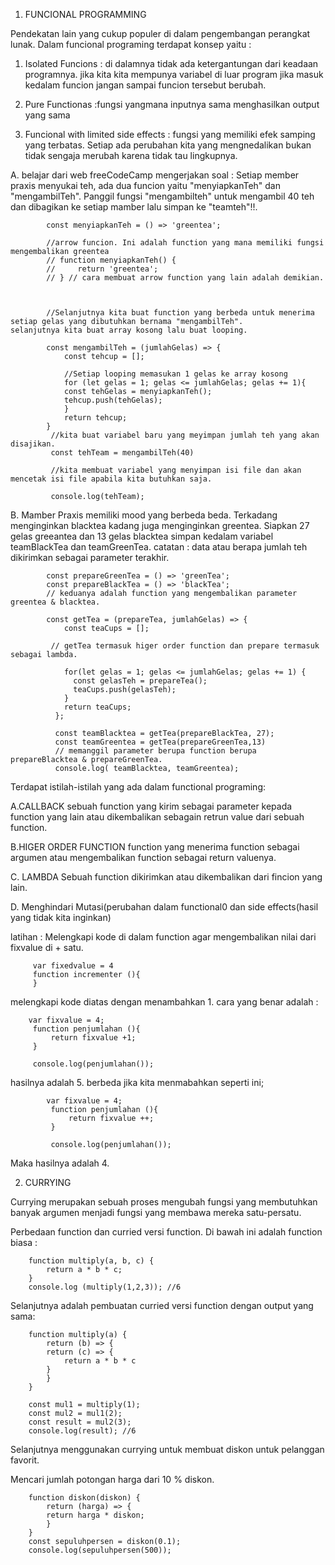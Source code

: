 1. FUNCIONAL PROGRAMMING

Pendekatan lain yang cukup populer di dalam pengembangan perangkat lunak.
Dalam funcional programing terdapat konsep yaitu :

1. Isolated Funcions : di dalamnya tidak ada ketergantungan dari keadaan programnya. jika kita kita mempunya variabel di luar program jika masuk kedalam funcion jangan sampai funcion tersebut berubah. 

2.  Pure Functionas :fungsi yangmana inputnya sama menghasilkan output yang sama

3. Funcional with limited side effects : fungsi yang memiliki efek samping yang terbatas. Setiap ada perubahan kita yang mengnedalikan bukan tidak sengaja merubah karena tidak tau lingkupnya.

A. belajar dari web freeCodeCamp mengerjakan soal :
 Setiap member praxis menyukai teh, ada dua funcion yaitu "menyiapkanTeh" dan "mengambilTeh". Panggil fungsi "mengambilteh" untuk mengambil 40 teh dan dibagikan ke setiap mamber lalu simpan ke "teamteh"!!.
 
 

			const menyiapkanTeh = () => 'greentea';
			
			//arrow funcion. Ini adalah function yang mana memiliki fungsi mengembalikan greentea
			// function menyiapkanTeh() {
			//     return 'greentea';
			// } // cara membuat arrow function yang lain adalah demikian.



			//Selanjutnya kita buat function yang berbeda untuk menerima setiap gelas yang dibutuhkan bernama "mengambilTeh". 				selanjutnya kita buat array kosong lalu buat looping.

			const mengambilTeh = (jumlahGelas) => {
			    const tehcup = [];

			    //Setiap looping memasukan 1 gelas ke array kosong
			    for (let gelas = 1; gelas <= jumlahGelas; gelas += 1){
				const tehGelas = menyiapkanTeh();
				tehcup.push(tehGelas);
			    }
			    return tehcup;
			}
			 //kita buat variabel baru yang meyimpan jumlah teh yang akan disajikan.
			 const tehTeam = mengambilTeh(40)

			 //kita membuat variabel yang menyimpan isi file dan akan mencetak isi file apabila kita butuhkan saja.
			 
			 console.log(tehTeam);


B. Mamber Praxis memiliki  mood yang berbeda beda. Terkadang menginginkan blacktea kadang juga menginginkan greentea. Siapkan 27 gelas greeantea dan 13 gelas blacktea  simpan kedalam variabel teamBlackTea dan teamGreenTea.
catatan : data atau berapa jumlah teh dikirimkan sebagai parameter terakhir.




			const prepareGreenTea = () => 'greenTea';
			const prepareBlackTea = () => 'blackTea';
			// keduanya adalah function yang mengembalikan parameter greentea & blacktea.

			const getTea = (prepareTea, jumlahGelas) => {
			    const teaCups = [];
			  
			 // getTea termasuk higer order function dan prepare termasuk sebagai lambda. 
			 
			    for(let gelas = 1; gelas <= jumlahGelas; gelas += 1) {
			      const gelasTeh = prepareTea();
			      teaCups.push(gelasTeh);
			    }
			    return teaCups;
			  };

			  const teamBlacktea = getTea(prepareBlackTea, 27);
			  const teamGreentea = getTea(prepareGreenTea,13)
			  // memanggil parameter berupa function berupa prepareBlacktea & prepareGreenTea.
			  console.log( teamBlacktea, teamGreentea);
			  
			  
						 
Terdapat istilah-istilah yang ada dalam functional programing:


A.CALLBACK
 sebuah function yang kirim sebagai parameter kepada function yang lain atau dikembalikan sebagain retrun value dari sebuah function.
 
B.HIGER ORDER FUNCTION
function yang menerima function sebagai argumen atau mengembalikan function sebagai return valuenya.

C. LAMBDA
Sebuah function dikirimkan atau dikembalikan dari fincion yang lain.

D. Menghindari Mutasi(perubahan dalam functional0 dan side effects(hasil yang tidak kita inginkan)

 latihan :
 Melengkapi kode di dalam function  agar mengembalikan nilai dari fixvalue di + satu.
 
 
 		 var fixedvalue = 4
 		 function incrementer (){
 		 }
 		 
 		 
 melengkapi kode diatas dengan menambahkan 1. cara yang benar adalah :
 

		var fixvalue = 4;
		 function penjumlahan (){
		     return fixvalue +1;
		 }

		 console.log(penjumlahan());
		 
hasilnya adalah 5. berbeda jika kita menmabahkan seperti ini;

			var fixvalue = 4;
			 function penjumlahan (){
			     return fixvalue ++;
			 }

			 console.log(penjumlahan());
			 
			 
Maka hasilnya adalah 4. 


2. CURRYING 

Currying merupakan sebuah proses mengubah fungsi yang membutuhkan banyak argumen menjadi fungsi yang membawa mereka satu-persatu.

Perbedaan function dan curried versi function. Di bawah ini adalah function biasa :

		function multiply(a, b, c) {
		    return a * b * c;
		}
		console.log (multiply(1,2,3)); //6
		
		
Selanjutnya adalah pembuatan curried versi function dengan output yang sama:


		function multiply(a) {
		    return (b) => {
			return (c) => {
			    return a * b * c
			}
		    }
		}

		const mul1 = multiply(1);
		const mul2 = mul1(2);
		const result = mul2(3);
		console.log(result); //6
		
Selanjutnya menggunakan currying untuk membuat diskon untuk  pelanggan favorit. 

Mencari jumlah potongan harga dari 10 % diskon.
			
		function diskon(diskon) {
		    return (harga) => {
			return harga * diskon;
		    }
		}
		const sepuluhpersen = diskon(0.1);
		console.log(sepuluhpersen(500));
		

		


